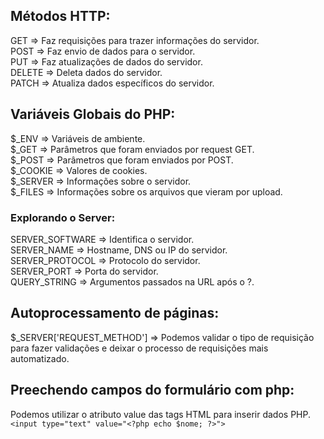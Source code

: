 ## Métodos HTTP:

GET => Faz requisições para trazer informações do servidor.<br>
POST => Faz envio de dados para o servidor.<br>
PUT => Faz atualizações de dados do servidor.<br>
DELETE => Deleta dados do servidor.<br>
PATCH => Atualiza dados específicos do servidor.<br>

## Variáveis Globais do PHP:

$_ENV => Variáveis de ambiente.<br>
$_GET => Parâmetros que foram enviados por request GET.<br>
$_POST => Parâmetros que foram enviados por POST.<br>
$_COOKIE => Valores de cookies.<br>
$_SERVER => Informações sobre o servidor.<br>
$_FILES => Informações sobre os arquivos que vieram por upload.<br>

### Explorando o Server:
SERVER_SOFTWARE => Identifica o servidor.<br>
SERVER_NAME => Hostname, DNS ou IP do servidor.<br>
SERVER_PROTOCOL => Protocolo do servidor.<br>
SERVER_PORT => Porta do servidor.<br>
QUERY_STRING => Argumentos passados na URL após o ?.<br>

## Autoprocessamento de páginas:
$_SERVER['REQUEST_METHOD'] => Podemos validar o tipo de requisição para fazer validações e deixar o processo de requisições mais automatizado.

## Preechendo campos do formulário com php:
Podemos utilizar o atributo value das tags HTML para inserir dados PHP.
``` <input type="text" value="<?php echo $nome; ?>"> ```